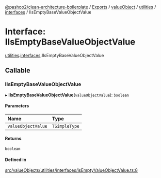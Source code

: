[@pashoo2/clean-architecture-boilerplate](../README.md) / [Exports](../modules.md) / [valueObject](../modules/valueobject.md) / [utilities](../modules/valueobject.utilities.md) / [interfaces](../modules/valueobject.utilities.interfaces.md) / IIsEmptyBaseValueObjectValue

# Interface: IIsEmptyBaseValueObjectValue

[utilities](../modules/valueobject.utilities.md).[interfaces](../modules/valueobject.utilities.interfaces.md).IIsEmptyBaseValueObjectValue

## Callable

### IIsEmptyBaseValueObjectValue

▸ **IIsEmptyBaseValueObjectValue**(`valueObjectValue`): `boolean`

#### Parameters

| Name | Type |
| :------ | :------ |
| `valueObjectValue` | `TSimpleType` |

#### Returns

`boolean`

#### Defined in

[src/valueObjects/utilities/interfaces/isEmptyValueObjectValue.ts:8](https://github.com/pashoo2/clean-architecture-boilerplate/blob/88f8e3d/src/valueObjects/utilities/interfaces/isEmptyValueObjectValue.ts#L8)
